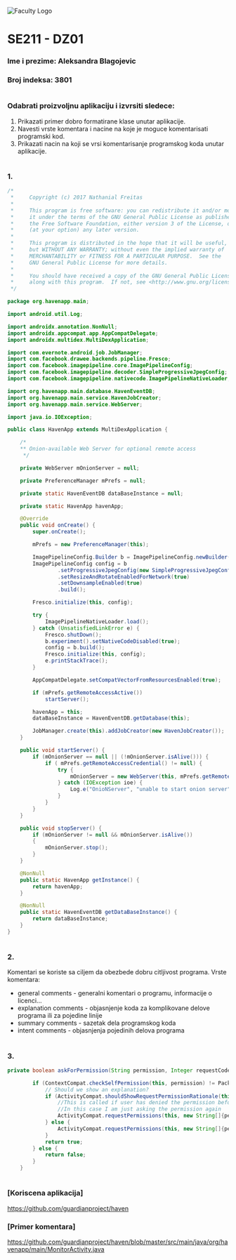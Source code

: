 ![Faculty Logo](https://www.metropolitan.ac.rs/files/2018/11/logo-eng.png)
# SE211 - DZ01
### Ime i prezime: Aleksandra Blagojevic
### Broj indeksa: 3801
#
### Odabrati proizvoljnu aplikaciju i izvrsiti sledece:
1. Prikazati primer dobro formatirane klase unutar aplikacije.
2. Navesti vrste komentara i nacine na koje je moguce komentarisati programski kod.
3. Prikazati nacin na koji se vrsi komentarisanje programskog koda unutar aplikacije.
#
### 1. 
```java
/*
 *     Copyright (c) 2017 Nathanial Freitas
 *
 *     This program is free software: you can redistribute it and/or modify
 *     it under the terms of the GNU General Public License as published by
 *     the Free Software Foundation, either version 3 of the License, or
 *     (at your option) any later version.
 *
 *     This program is distributed in the hope that it will be useful,
 *     but WITHOUT ANY WARRANTY; without even the implied warranty of
 *     MERCHANTABILITY or FITNESS FOR A PARTICULAR PURPOSE.  See the
 *     GNU General Public License for more details.
 *
 *     You should have received a copy of the GNU General Public License
 *     along with this program.  If not, see <http://www.gnu.org/licenses/>.
 */

package org.havenapp.main;

import android.util.Log;

import androidx.annotation.NonNull;
import androidx.appcompat.app.AppCompatDelegate;
import androidx.multidex.MultiDexApplication;

import com.evernote.android.job.JobManager;
import com.facebook.drawee.backends.pipeline.Fresco;
import com.facebook.imagepipeline.core.ImagePipelineConfig;
import com.facebook.imagepipeline.decoder.SimpleProgressiveJpegConfig;
import com.facebook.imagepipeline.nativecode.ImagePipelineNativeLoader;

import org.havenapp.main.database.HavenEventDB;
import org.havenapp.main.service.HavenJobCreator;
import org.havenapp.main.service.WebServer;

import java.io.IOException;

public class HavenApp extends MultiDexApplication {

    /*
    ** Onion-available Web Server for optional remote access
     */

    private WebServer mOnionServer = null;

    private PreferenceManager mPrefs = null;

    private static HavenEventDB dataBaseInstance = null;

    private static HavenApp havenApp;

    @Override
    public void onCreate() {
        super.onCreate();

        mPrefs = new PreferenceManager(this);

        ImagePipelineConfig.Builder b = ImagePipelineConfig.newBuilder(this);
        ImagePipelineConfig config = b
                .setProgressiveJpegConfig(new SimpleProgressiveJpegConfig())
                .setResizeAndRotateEnabledForNetwork(true)
                .setDownsampleEnabled(true)
                .build();

        Fresco.initialize(this, config);

        try {
            ImagePipelineNativeLoader.load();
        } catch (UnsatisfiedLinkError e) {
            Fresco.shutDown();
            b.experiment().setNativeCodeDisabled(true);
            config = b.build();
            Fresco.initialize(this, config);
            e.printStackTrace();
        }

        AppCompatDelegate.setCompatVectorFromResourcesEnabled(true);

        if (mPrefs.getRemoteAccessActive())
            startServer();

        havenApp = this;
        dataBaseInstance = HavenEventDB.getDatabase(this);

        JobManager.create(this).addJobCreator(new HavenJobCreator());
    }

    public void startServer() {
        if (mOnionServer == null || (!mOnionServer.isAlive())) {
            if ( mPrefs.getRemoteAccessCredential() != null) {
                try {
                    mOnionServer = new WebServer(this, mPrefs.getRemoteAccessCredential());
                } catch (IOException ioe) {
                    Log.e("OnioNServer", "unable to start onion server", ioe);
                }
            }
        }
    }

    public void stopServer() {
        if (mOnionServer != null && mOnionServer.isAlive())
        {
            mOnionServer.stop();
        }
    }

    @NonNull
    public static HavenApp getInstance() {
        return havenApp;
    }

    @NonNull
    public static HavenEventDB getDataBaseInstance() {
        return dataBaseInstance;
    }
}
```
#
### 2. 
Komentari se koriste sa ciljem da obezbede dobru citljivost programa. Vrste komentara:
* general comments - generalni komentari o programu, informacije o licenci...
* explanation comments - objasnjenje koda za komplikovane delove programa ili za pojedine linije
* summary comments - sazetak dela programskog koda
* intent comments - objasnjenja pojedinih delova programa
#
### 3.
```java
private boolean askForPermission(String permission, Integer requestCode) {

        if (ContextCompat.checkSelfPermission(this, permission) != PackageManager.PERMISSION_GRANTED) {
            // Should we show an explanation?
            if (ActivityCompat.shouldShowRequestPermissionRationale(this, permission)) {
                //This is called if user has denied the permission before
                //In this case I am just asking the permission again
                ActivityCompat.requestPermissions(this, new String[]{permission}, requestCode);
            } else {
                ActivityCompat.requestPermissions(this, new String[]{permission}, requestCode);
            }
            return true;
        } else {
            return false;
        }
    }
```
#
### [Koriscena aplikacija] 
https://github.com/guardianproject/haven
### [Primer komentara] 
https://github.com/guardianproject/haven/blob/master/src/main/java/org/havenapp/main/MonitorActivity.java

